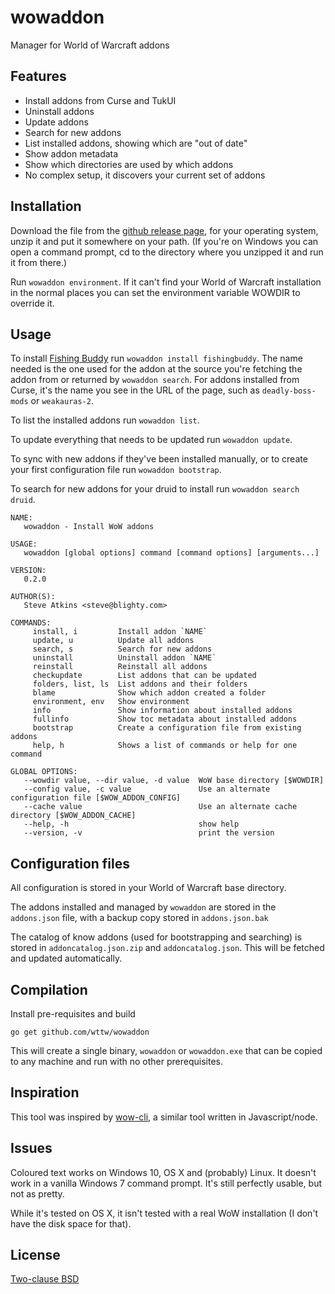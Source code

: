# wowaddon

Manager for World of Warcraft addons

## Features

* Install addons from Curse and TukUI
* Uninstall addons
* Update addons
* Search for new addons
* List installed addons, showing which are "out of date"
* Show addon metadata
* Show which directories are used by which addons
* No complex setup, it discovers your current set of addons

## Installation

Download the file from the [github release page](https://github.com/wttw/wowaddon/releases/latest),
for your operating system, unzip it and put it somewhere on your path. (If
you're on Windows you can open a command prompt, cd to the directory where
you unzipped it and run it from there.)

Run `wowaddon environment`. If it can't find your World of Warcraft
installation in the normal places you can set the environment variable
WOWDIR to override it.

## Usage

To install [Fishing Buddy](https://mods.curse.com/addons/wow/fishingbuddy)
run `wowaddon install fishingbuddy`. The name needed is the one used for
the addon at the source you're fetching the addon from or returned by
`wowaddon search`. For addons installed from Curse, it's the name you see
in the URL of the page, such as `deadly-boss-mods` or `weakauras-2`.

To list the installed addons run `wowaddon list`.

To update everything that needs to be updated run `wowaddon update`.

To sync with new addons if they've been installed manually, or to create
your first configuration file run `wowaddon bootstrap`.

To search for new addons for your druid to install run `wowaddon search druid`.

```
NAME:
   wowaddon - Install WoW addons

USAGE:
   wowaddon [global options] command [command options] [arguments...]

VERSION:
   0.2.0

AUTHOR(S):
   Steve Atkins <steve@blighty.com>

COMMANDS:
     install, i         Install addon `NAME`
     update, u          Update all addons
     search, s          Search for new addons
     uninstall          Uninstall addon `NAME`
     reinstall          Reinstall all addons
     checkupdate        List addons that can be updated
     folders, list, ls  List addons and their folders
     blame              Show which addon created a folder
     environment, env   Show environment
     info               Show information about installed addons
     fullinfo           Show toc metadata about installed addons
     bootstrap          Create a configuration file from existing addons
     help, h            Shows a list of commands or help for one command

GLOBAL OPTIONS:
   --wowdir value, --dir value, -d value  WoW base directory [$WOWDIR]
   --config value, -c value               Use an alternate configuration file [$WOW_ADDON_CONFIG]
   --cache value                          Use an alternate cache directory [$WOW_ADDON_CACHE]
   --help, -h                             show help
   --version, -v                          print the version
```

## Configuration files

All configuration is stored in your World of Warcraft base directory.

The addons installed and managed by `wowaddon` are stored in the
`addons.json` file, with a backup copy stored in `addons.json.bak`

The catalog of know addons (used for bootstrapping and searching) is
stored in `addoncatalog.json.zip` and `addoncatalog.json`. This will
be fetched and updated automatically.

## Compilation

Install pre-requisites and build
```
go get github.com/wttw/wowaddon
```

This will create a single binary, `wowaddon` or `wowaddon.exe` that can
be copied to any machine and run with no other prerequisites.

## Inspiration

This tool was inspired by [wow-cli](https://github.com/zekesonxx/wow-cli),
a similar tool written in Javascript/node.

## Issues

Coloured text works on Windows 10, OS X and (probably) Linux. It doesn't
work in a vanilla Windows 7 command prompt. It's still perfectly usable,
but not as pretty.

While it's tested on OS X, it isn't tested with a real WoW installation (I
don't have the disk space for that).

## License

[Two-clause BSD](LICENSE)
